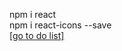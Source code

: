 npm i react
</br>
npm i react-icons --save
</br>
[[go to do list]](https://delicate-gumption-3bcbdc.netlify.app/)
